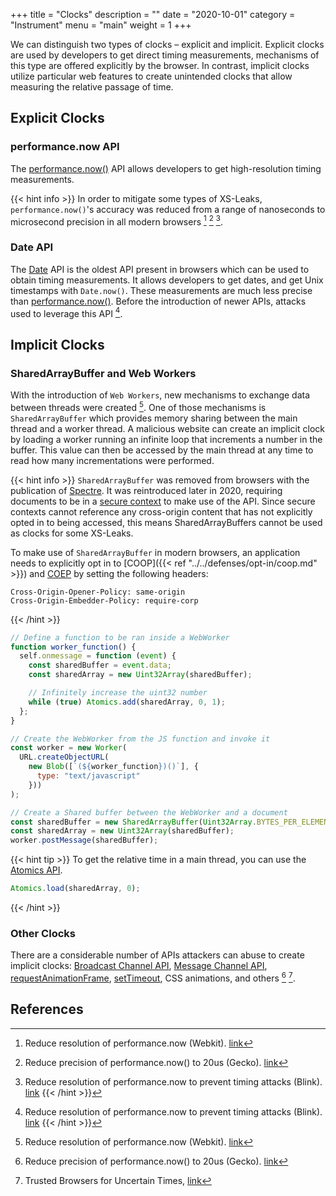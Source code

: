 +++
title = "Clocks"
description = ""
date = "2020-10-01"
category = "Instrument"
menu = "main"
weight = 1
+++

We can distinguish two types of clocks – explicit and implicit. Explicit clocks are used by developers to get direct timing measurements, mechanisms of this type are offered explicitly by the browser. In contrast, implicit clocks utilize particular web features to create unintended clocks that allow measuring the relative passage of time.


## Explicit Clocks

### performance.now API

The [performance.now()](https://developer.mozilla.org/en-US/docs/Web/API/Performance/now) API allows developers to get high-resolution timing measurements.

{{< hint info >}}
In order to mitigate some types of XS-Leaks, `performance.now()`'s accuracy was reduced from a range of nanoseconds to microsecond precision in all modern browsers [^1] [^2] [^3].
<!-- TODO: "to mitigate some" means Size XS-Leaks that were fixed -->

[^1]: Reduce resolution of performance.now (Webkit). [link](https://bugs.webkit.org/show_bug.cgi?id=146531)
[^2]: Reduce precision of performance.now() to 20us (Gecko). [link](https://bugzilla.mozilla.org/show_bug.cgi?id=1427870)
[^3]: Reduce resolution of performance.now to prevent timing attacks (Blink). [link](https://bugs.chromium.org/p/chromium/issues/detail?id=506723)
{{< /hint >}}

### Date API

The [Date](https://developer.mozilla.org/en-US/docs/Web/JavaScript/Reference/Global_Objects/Date) API is the oldest API present in browsers which can be used to obtain timing measurements. It allows developers to get dates, and get Unix timestamps with `Date.now()`. These measurements are much less precise than [performance.now()](https://developer.mozilla.org/en-US/docs/Web/API/Performance/now). Before the introduction of newer APIs, attacks used to leverage this API [^3].


## Implicit Clocks

### SharedArrayBuffer and Web Workers

With the introduction of `Web Workers`, new mechanisms to exchange data between threads were created [^1]. One of those mechanisms is `SharedArrayBuffer` which provides memory sharing between the main thread and a worker thread. A malicious website can create an implicit clock by loading a worker running an infinite loop that increments a number in the buffer. This value can then be accessed by the main thread at any time to read how many incrementations were performed.

{{< hint info >}}
`SharedArrayBuffer` was removed from browsers with the publication of [Spectre](https://spectreattack.com/). It was reintroduced later in 2020, requiring documents to be in a [secure context](https://developer.mozilla.org/en-US/docs/Web/JavaScript/Reference/Global_Objects/SharedArrayBuffer) to make use of the API. Since secure contexts cannot reference any cross-origin content that has not explicitly opted in to being accessed, this means SharedArrayBuffers cannot be used as clocks for some XS-Leaks.

To make use of `SharedArrayBuffer` in modern browsers, an application needs to explicitly opt in to [COOP]({{< ref "../../defenses/opt-in/coop.md" >}}) and [COEP](https://web.dev/coop-coep/) by setting the following headers:
```http
Cross-Origin-Opener-Policy: same-origin
Cross-Origin-Embedder-Policy: require-corp
```
{{< /hint >}}


```javascript
// Define a function to be ran inside a WebWorker
function worker_function() {
  self.onmessage = function (event) {
    const sharedBuffer = event.data;
    const sharedArray = new Uint32Array(sharedBuffer);

    // Infinitely increase the uint32 number
    while (true) Atomics.add(sharedArray, 0, 1);
  };
}

// Create the WebWorker from the JS function and invoke it
const worker = new Worker(
  URL.createObjectURL(
    new Blob([`(${worker_function})()`], {
      type: "text/javascript"
    }))
);

// Create a Shared buffer between the WebWorker and a document
const sharedBuffer = new SharedArrayBuffer(Uint32Array.BYTES_PER_ELEMENT);
const sharedArray = new Uint32Array(sharedBuffer);
worker.postMessage(sharedBuffer);
```

{{< hint tip >}}
To get the relative time in a main thread, you can use the [Atomics API](https://developer.mozilla.org/en-US/docs/Web/JavaScript/Reference/Global_Objects/Atomics).
```javascript
Atomics.load(sharedArray, 0);
```

{{< /hint >}}


### Other Clocks

There are a considerable number of APIs attackers can abuse to create implicit clocks: [Broadcast Channel API](https://developer.mozilla.org/en-US/docs/Web/API/Broadcast_Channel_API), [Message Channel API](https://developer.mozilla.org/en-US/docs/Web/API/MessageChannel), [requestAnimationFrame](https://developer.mozilla.org/en-US/docs/Web/API/window/requestAnimationFrame), [setTimeout](https://developer.mozilla.org/en-US/docs/Web/API/WindowOrWorkerGlobalScope/setTimeout), CSS animations, and others [^2] [^4].

## References

[^1]: Shared memory: Side-channel information leaks, [link](https://github.com/tc39/ecmascript_sharedmem/blob/master/issues/TimingAttack.md)
[^2]: Fantastic Timers and Where to Find Them: High-Resolution Microarchitectural Attacks in JavaScript, [link](https://gruss.cc/files/fantastictimers.pdf)
[^3]: Exposing Private Information by Timing Web Applications, [link](http://crypto.stanford.edu/~dabo/papers/webtiming.pdf)
[^4]: Trusted Browsers for Uncertain Times, [link](https://www.usenix.org/system/files/conference/usenixsecurity16/sec16_paper_kohlbrenner.pdf)
